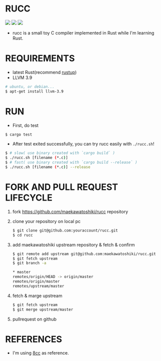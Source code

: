 # RUCC

[![](https://img.shields.io/travis/maekawatoshiki/rucc.svg?style=flat-square)](https://travis-ci.org/maekawatoshiki/rucc)
[![](https://circleci.com/gh/maekawatoshiki/rucc/tree/master.svg?circle-token=12276a02aa21f18324f9be74cbb922227b7c8551)](https://circleci.com/gh/maekawatoshiki/rucc)
[![](http://img.shields.io/badge/license-MIT-blue.svg?style=flat-square)](./LICENSE)

- rucc is a small toy C compiler implemented in Rust while I'm learning Rust.

# REQUIREMENTS

- latest Rust(recommend [rustup](https://www.rustup.rs/))
- LLVM 3.9
```sh
# ubuntu, or debian...
$ apt-get install llvm-3.9
```

# RUN

- First, do test

```sh
$ cargo test
```

- After test exited successfully, you can try rucc easily with ``./rucc.sh``!

```sh
$ # slow( use binary created with `cargo build` )
$ ./rucc.sh [filename (*.c)]
$ # fast( use binary created with `cargo build --release` )
$ ./rucc.sh [filename (*.c)] --release
```

# FORK AND PULL REQUEST LIFECYCLE

1. fork https://github.com/maekawatoshiki/rucc repository
2. clone your repository on local pc

    ```sh
    $ git clone git@github.com:youraccount/rucc.git
    $ cd rucc
    ```

3. add maekawatoshiki upstream repository & fetch & confirm

    ```sh
    $ git remote add upstream git@github.com:maekawatoshiki/rucc.git
    $ git fetch upstream
    $ git branch -a

    * master
    remotes/origin/HEAD -> origin/master
    remotes/origin/master
    remotes/upstream/master
    ```

4. fetch & marge upstream

    ```sh
    $ git fetch upstream
    $ git merge upstream/master
    ```

5. pullrequest on github

# REFERENCES

- I'm using [8cc](https://github.com/rui314/8cc) as reference.
